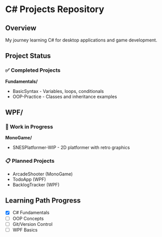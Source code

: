 # C# Projects Repository

## Overview
My journey learning C# for desktop applications and game development.

## Project Status

### ✅ Completed Projects
**Fundamentals/**
- BasicSyntax - Variables, loops, conditionals
- OOP-Practice - Classes and inheritance examples

**WPF/**
- 

### 🚧 Work in Progress
**MonoGame/**
- SNESPlatformer-WIP - 2D platformer with retro graphics

### 📋 Planned Projects
- ArcadeShooter (MonoGame)
- TodoApp (WPF)
- BacklogTracker (WPF)

## Learning Path Progress
- [x] C# Fundamentals
- [ ] OOP Concepts  
- [ ] Git/Version Control
- [ ] WPF Basics
